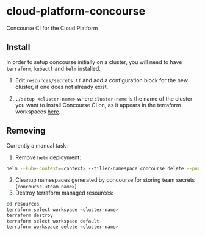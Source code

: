 # cloud-platform-concourse

Concourse CI for the Cloud Platform

## Install
In order to setup concourse initially on a cluster, you will need to have `terraform`, `kubectl` and `helm` installed.

1. Edit `resources/secrets.tf` and add a configuration block for the new cluster, if one does not already exist.

2. `./setup <cluster-name>` where `cluster-name` is the name of the cluster you want to install Concourse CI on, as it appears in the terraform workspaces [here](https://github.com/ministryofjustice/kubernetes-investigations/tree/master/terraform/cloud-platform).

## Removing
Currently a manual task:
1. Remove `helm` deployment:
```sh
helm --kube-context=<context> --tiller-namespace concourse delete --purge concourse
```
2. Cleanup namespaces generated by concourse for storing team secrets (`concourse-<team-name>`)
3. Destroy terraform managed resources:
```sh
cd resources
terraform select workspace <cluster-name>
terraform destroy
terraform select workspace default
terraform workspace delete <cluster-name>
```
